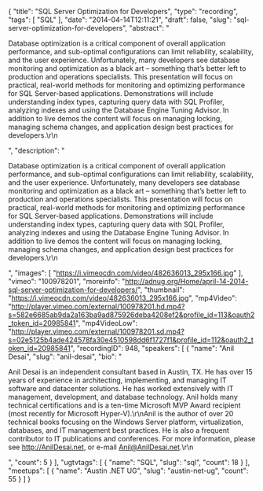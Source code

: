 {
  "title": "SQL Server Optimization for Developers",
  "type": "recording",
  "tags": [
    "SQL"
  ],
  "date": "2014-04-14T12:11:21",
  "draft": false,
  "slug": "sql-server-optimization-for-developers",
  "abstract": "<p>Database optimization is a critical component of overall application performance, and sub-optimal configurations can limit reliability, scalability, and the user experience. Unfortunately, many developers see database monitoring and optimization as a black art – something that’s better left to production and operations specialists. This presentation will focus on practical, real-world methods for monitoring and optimizing performance for SQL Server-based applications. Demonstrations will include understanding index types, capturing query data with SQL Profiler, analyzing indexes and using the Database Engine Tuning Advisor. In addition to live demos the content will focus on managing locking, managing schema changes, and application design best practices for developers.\r\n</p>",
  "description": "<p>Database optimization is a critical component of overall application performance, and sub-optimal configurations can limit reliability, scalability, and the user experience. Unfortunately, many developers see database monitoring and optimization as a black art – something that’s better left to production and operations specialists. This presentation will focus on practical, real-world methods for monitoring and optimizing performance for SQL Server-based applications. Demonstrations will include understanding index types, capturing query data with SQL Profiler, analyzing indexes and using the Database Engine Tuning Advisor. In addition to live demos the content will focus on managing locking, managing schema changes, and application design best practices for developers.\r\n</p>",
  "images": [
    "https://i.vimeocdn.com/video/482636013_295x166.jpg"
  ],
  "vimeo": "100978201",
  "moreinfo": "http://adnug.org/Home/april-14-2014-sql-server-optimization-for-developers/",
  "thumbnail": "https://i.vimeocdn.com/video/482636013_295x166.jpg",
  "mp4Video": "http://player.vimeo.com/external/100978201.hd.mp4?s=582e6685ab9da2a163ba9ad875926deba4208ef2&profile_id=113&oauth2_token_id=20985841",
  "mp4VideoLow": "http://player.vimeo.com/external/100978201.sd.mp4?s=02e5125b4ade424578fa30e4510598dd6f1727f1&profile_id=112&oauth2_token_id=20985841",
  "recordingID": 948,
  "speakers": [
    {
      "name": "Anil Desai",
      "slug": "anil-desai",
      "bio": "<p>Anil Desai is an independent consultant based in Austin, TX. He has over 15 years of experience in architecting, implementing, and managing IT software and datacenter solutions. He has worked extensively with IT management, development, and database technology. Anil holds many technical certifications and is a ten-time Microsoft MVP Award recipient (most recently for Microsoft Hyper-V).\r\nAnil is the author of over 20 technical books focusing on the Windows Server platform, virtualization, databases, and IT management best practices. He is also a frequent contributor to IT publications and conferences. For more information, please see http://AnilDesai.net, or e-mail Anil@AnilDesai.net.\r\n </p>",
      "count": 5
    }
  ],
  "ugtvtags": [
    {
      "name": "SQL",
      "slug": "sql",
      "count": 18
    }
  ],
  "meetups": [
    {
      "name": "Austin .NET UG",
      "slug": "austin-net-ug",
      "count": 55
    }
  ]
}